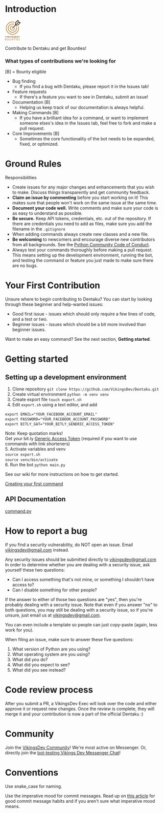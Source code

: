 # Introduction

<img src="https://github.com/VikingsDev/Vikingsdev-art/blob/master/Bounties/bounties-logo.svg?sanitize=true" width="50px"/>

Contribute to Dentaku and get Bounties!

### What types of contributions we're looking for

[B] = Bounty eligible

* Bug finding
   * If you find a bug with Dentaku, please report it in the Issues tab!
* Feature requests
   * If there's a feature you want to see in Dentaku, submit an issue!
* Documentation [B]
   * Helping us keep track of our documentation is always helpful.
* Making Commands [B]
   * If you have a brilliant idea for a command, or want to implement someone elses's idea in the Issues tab, feel free to fork and make a pull request.
* Core Improvements [B]
   * Sometimes the core functionality of the bot needs to be expanded, fixed, or optimized.

# Ground Rules

Responsibilities
* Create issues for any major changes and enhancements that you wish to make. Discuss things transparently and get community feedback.
* **Claim an issue by commenting** before you start working on it! This makes sure that people won't work on the same issue at the same time.
* **Document your code well.** Write comments and make sure your code is as easy to understand as possible.
* **Be secure.** Keep API tokens, credentials, etc. out of the repository. If there are credentials you need to add as files, make sure you add the filename in the `.gitignore`
* When adding commands always create new classes and a new file.
* **Be welcoming** to newcomers and encourage diverse new contributors from all backgrounds. See the [Python Community Code of Conduct](https://www.python.org/psf/codeofconduct/).
* Always test your commands thoroughly before making a pull request. This means setting up the development environment, running the bot, and testing the command or feature you just made to make sure there are no bugs.

# Your First Contribution

Unsure where to begin contributing to Dentaku? You can start by looking through these beginner and help-wanted issues:
* Good first issue - issues which should only require a few lines of code, and a test or two.
* Beginner issues - issues which should be a bit more involved than beginner issues.

Want to make an easy command? See the next section, **Getting started**.

# Getting started

## Setting up a development environment

1. Clone repository
`git clone https://github.com/VikingsDev/Dentaku.git`
2. Create virtual environment
`python -m venv venv`
3. Create export file
`touch export.sh`
4. Edit `export.sh` using a text editor, and add
```
export EMAIL="YOUR_FACEBOOK_ACCOUNT_EMAIL"
export PASSWORD="YOUR_FACEBOOK_ACCOUNT_PASSWORD"
export BITLY_GAT="YOUR_BITLY_GENERIC_ACCESS_TOKEN"
```
Note: Keep quotation marks!<br>
Get your bit.ly [Generic Access Token](https://bitly.com/a/oauth_apps) (required if you want to use commands with link shorteners)<br>
5. Activate variables and venv <br>
`source export.sh` <br>
`source venv/bin/activate` <br>
6. Run the bot
`python main.py`

See our wiki for more instructions on how to get started.

[Creating your first command](https://github.com/VikingsDev/Dentaku/wiki/2.-Making-your-first-command)

## API Documentation

[command.py](https://github.com/VikingsDev/Dentaku/wiki/command.py)


# How to report a bug
If you find a security vulnerability, do NOT open an issue. Email vikingsdev@gmail.com instead.

Any security issues should be submitted directly to vikingsdev@gmail.com
In order to determine whether you are dealing with a security issue, ask yourself these two questions:
 * Can I access something that's not mine, or something I shouldn't have access to?
 * Can I disable something for other people?

If the answer to either of those two questions are "yes", then you're probably dealing with a security issue. Note that even if you answer "no" to both questions, you may still be dealing with a security issue, so if you're unsure, just email us at vikingsdev@gmail.com.

You can even include a template so people can just copy-paste (again, less work for you).

When filing an issue, make sure to answer these five questions:

 1. What version of Python are you using?
 2. What operating system are you using?
 3. What did you do?
 4. What did you expect to see?
 5. What did you see instead?

# Code review process

After you submit a PR, a VikingsDev Exec will look over the code and either approve it or request new changes. Once the review is complete, they will merge it and your contribution is now a part of the official Dentaku :)

# Community

Join the [VikingsDev Community](https://vikingsdev.ca/#social)! We're most active on Messenger. Or, directly join the [bot-testing Vikings Dev Messenger Chat](https://m.me/join/AbbIsvkc4VZd9ufs)!

# Conventions

Use snake_case for naming.

Use the imperative mood for commit messages. Read up on [this article](https://chris.beams.io/posts/git-commit/) for good commit message habits and if you aren't sure what imperative mood means.
